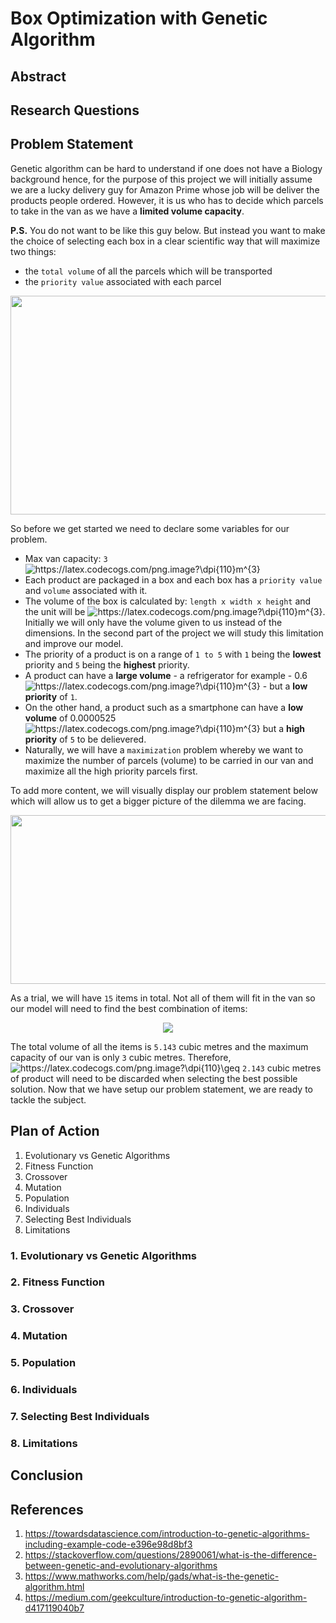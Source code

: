 # Box Optimization with Genetic Algorithm


## Abstract

## Research Questions

## Problem Statement
Genetic algorithm can be hard to understand if one does not have a Biology background hence, for the purpose of this project we will initially assume we are a lucky delivery guy for Amazon Prime whose job will be deliver the products people ordered. However, it is us who has to decide which parcels to take in the van as we have a **limited volume capacity**. 

**P.S.** You do not want to be like this guy below. But instead you want to make the choice of selecting each box in a clear scientific way that will maximize two things:

- the ```total volume``` of all the parcels which will be transported
- the ```priority value``` associated with each parcel

<p align="center">
  <img src= "https://user-images.githubusercontent.com/59663734/160805259-ff84e180-0830-41d4-8cf5-d29e2f821fde.jpeg" width = "600" height = "350"/>
</p>

So before we get started we need to declare some variables for our problem. 

- Max van capacity: ```3``` <img src="https://latex.codecogs.com/png.image?\dpi{110}m^{3}" title="https://latex.codecogs.com/png.image?\dpi{110}m^{3}" />
- Each product are packaged in a box and each box has a ```priority value``` and ```volume``` associated with it.
- The volume of the box is calculated by: ```length x width x height``` and the unit will be <img src="https://latex.codecogs.com/png.image?\dpi{110}m^{3}" title="https://latex.codecogs.com/png.image?\dpi{110}m^{3}" />. Initially we will only have the volume given to us instead of the dimensions. In the second part of the project we will study this limitation and improve our model.
- The priority of a product is on a range of ```1 to 5``` with ```1``` being the **lowest** priority and ```5``` being the **highest** priority.
- A product can have a **large volume** - a refrigerator for example - 0.6 <img src="https://latex.codecogs.com/png.image?\dpi{110}m^{3}" title="https://latex.codecogs.com/png.image?\dpi{110}m^{3}" /> - but a **low priority** of ```1```.
- On the other hand, a product such as a smartphone can have a **low volume** of 0.0000525 <img src="https://latex.codecogs.com/png.image?\dpi{110}m^{3}" title="https://latex.codecogs.com/png.image?\dpi{110}m^{3}" /> but a **high priority** of ```5``` to be delievered. 
- Naturally, we will have a ```maximization``` problem whereby we want to maximize the number of parcels (volume) to be carried in our van and maximize all the high priority parcels first.

To add more content, we will visually display our problem statement below which will allow us to get a bigger picture of the dilemma we are facing.

<p align="center">
  <img src= "https://user-images.githubusercontent.com/59663734/160875541-0ea1c7f4-036d-4ee7-8792-0e784de3fe8e.png" width="600" height="270"/>
</p>

As a trial, we will have ```15``` items in total. Not all of them will fit in the van so our model will need to find the best combination of items:

<p align="center">
  <img src= "https://user-images.githubusercontent.com/59663734/160901405-4dccf911-8db9-4775-9685-77d73890ac48.png" />
</p>

The total volume of all the items is ```5.143``` cubic metres and the maximum capacity of our van is only ```3``` cubic metres. Therefore, <img src="https://latex.codecogs.com/png.image?\dpi{110}\geq&space;" title="https://latex.codecogs.com/png.image?\dpi{110}\geq " /> ```2.143``` cubic metres of product will need to be discarded when selecting the best possible solution. Now that we have setup our problem statement, we are ready to tackle the subject.


## Plan of Action
1. Evolutionary vs Genetic Algorithms
2. Fitness Function
3. Crossover
4. Mutation
5. Population
6. Individuals
7. Selecting Best Individuals
8. Limitations

### 1. Evolutionary vs Genetic Algorithms

### 2. Fitness Function

### 3. Crossover

### 4. Mutation

### 5. Population

### 6. Individuals

### 7. Selecting Best Individuals

### 8. Limitations

## Conclusion

## References
1. https://towardsdatascience.com/introduction-to-genetic-algorithms-including-example-code-e396e98d8bf3
2. https://stackoverflow.com/questions/2890061/what-is-the-difference-between-genetic-and-evolutionary-algorithms
3. https://www.mathworks.com/help/gads/what-is-the-genetic-algorithm.html
4. https://medium.com/geekculture/introduction-to-genetic-algorithm-d417119040b7
